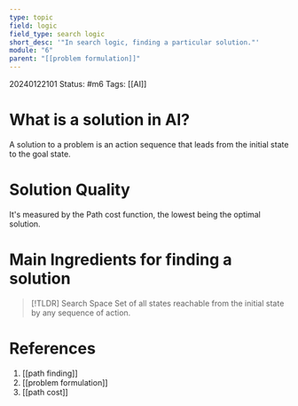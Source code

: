 ```yaml
---
type: topic
field: logic
field_type: search logic
short_desc: '"In search logic, finding a particular solution."'
module: "6"
parent: "[[problem formulation]]"
---
```



20240122101
Status: #m6
Tags: [[AI]]

# What is a solution in AI?

A solution to a problem is an action sequence that leads from the initial state to the goal state.

# Solution Quality

It's measured by the Path cost function, the lowest being the optimal solution.

# Main Ingredients for finding a solution

>[!TLDR] Search Space
>Set of all states reachable from the initial state by any sequence of action.

# References

1. [[path finding]]
2. [[problem formulation]]
3. [[path cost]]